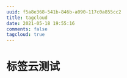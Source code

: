 ```yaml
---
uuid: f5a8e368-541b-846b-a090-117c0a855cc2
title: tagcloud
date: 2021-05-18 19:55:16
comments: false
tagcloud: true
---
```

# 标签云测试